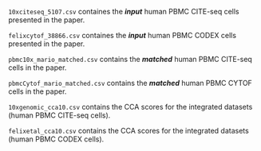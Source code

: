 ```10xciteseq_5107.csv``` containes the ***input*** human PBMC CITE-seq cells presented in the paper.

```felixcytof_38866.csv``` containes the ***input*** human PBMC CODEX cells presented in the paper.

```pbmc10x_mario_matched.csv``` contains the ***matched*** human PBMC CITE-seq cells in the paper.

```pbmcCytof_mario_matched.csv``` contains the ***matched*** human PBMC CYTOF cells in the paper.

```10xgenomic_cca10.csv``` contains the CCA scores for the integrated datasets (human PBMC CITE-seq cells).

```felixetal_cca10.csv``` contains the CCA scores for the integrated datasets (human PBMC CODEX cells).
